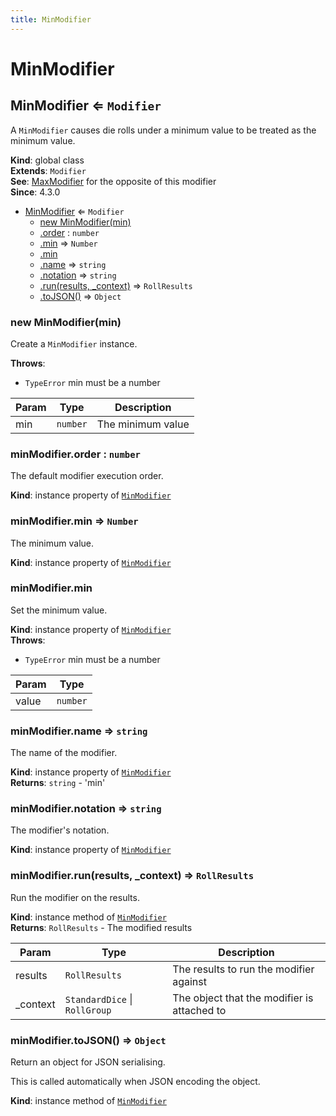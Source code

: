 ```yaml
---
title: MinModifier
---
```


# MinModifier

<a name="MinModifier"></a>

## MinModifier ⇐ <code>Modifier</code>
A `MinModifier` causes die rolls under a minimum value to be treated as the minimum value.

**Kind**: global class  
**Extends**: <code>Modifier</code>  
**See**: [MaxModifier](MaxModifier) for the opposite of this modifier  
**Since**: 4.3.0  

* [MinModifier](#MinModifier) ⇐ <code>Modifier</code>
    * [new MinModifier(min)](#new_MinModifier_new)
    * [.order](#MinModifier+order) : <code>number</code>
    * [.min](#MinModifier+min) ⇒ <code>Number</code>
    * [.min](#MinModifier+min)
    * [.name](#MinModifier+name) ⇒ <code>string</code>
    * [.notation](#MinModifier+notation) ⇒ <code>string</code>
    * [.run(results, _context)](#MinModifier+run) ⇒ <code>RollResults</code>
    * [.toJSON()](#MinModifier+toJSON) ⇒ <code>Object</code>

<a name="new_MinModifier_new"></a>

### new MinModifier(min)
Create a `MinModifier` instance.

**Throws**:

- <code>TypeError</code> min must be a number


| Param | Type | Description |
| --- | --- | --- |
| min | <code>number</code> | The minimum value |

<a name="MinModifier+order"></a>

### minModifier.order : <code>number</code>
The default modifier execution order.

**Kind**: instance property of [<code>MinModifier</code>](#MinModifier)  
<a name="MinModifier+min"></a>

### minModifier.min ⇒ <code>Number</code>
The minimum value.

**Kind**: instance property of [<code>MinModifier</code>](#MinModifier)  
<a name="MinModifier+min"></a>

### minModifier.min
Set the minimum value.

**Kind**: instance property of [<code>MinModifier</code>](#MinModifier)  
**Throws**:

- <code>TypeError</code> min must be a number


| Param | Type |
| --- | --- |
| value | <code>number</code> | 

<a name="MinModifier+name"></a>

### minModifier.name ⇒ <code>string</code>
The name of the modifier.

**Kind**: instance property of [<code>MinModifier</code>](#MinModifier)  
**Returns**: <code>string</code> - 'min'  
<a name="MinModifier+notation"></a>

### minModifier.notation ⇒ <code>string</code>
The modifier's notation.

**Kind**: instance property of [<code>MinModifier</code>](#MinModifier)  
<a name="MinModifier+run"></a>

### minModifier.run(results, _context) ⇒ <code>RollResults</code>
Run the modifier on the results.

**Kind**: instance method of [<code>MinModifier</code>](#MinModifier)  
**Returns**: <code>RollResults</code> - The modified results  

| Param | Type | Description |
| --- | --- | --- |
| results | <code>RollResults</code> | The results to run the modifier against |
| _context | <code>StandardDice</code> \| <code>RollGroup</code> | The object that the modifier is attached to |

<a name="MinModifier+toJSON"></a>

### minModifier.toJSON() ⇒ <code>Object</code>
Return an object for JSON serialising.

This is called automatically when JSON encoding the object.

**Kind**: instance method of [<code>MinModifier</code>](#MinModifier)  
